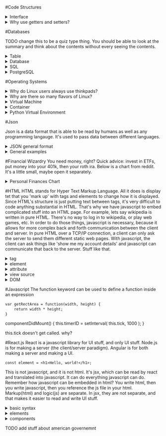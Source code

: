 #Code Structures
<details><summary>Interface</summary>

Languages like Java and Go, and C++ all have very similar but not identical concepts called interfaces.

In general, an interface is a group of unimplemented method names.  Metaphorically, if you think of different classes as different types of cars, then an interface for those all of those classes might be a steering wheel, gas pedal, break pedal, and transmission.  Because all of these different types of cars have the same interface, you know how to drive any of them without having to understand how they work under the hood.  So if you know an interface, you know how to manipulate every class that implements that interface without knowing how it works under the hood.

<details><summary>Pseudo Java Example</summary>

	Interface Vehicle {
		void takeGas(int amount);
		int milesPerGallon();
		void go();
	}
	
	Class Car implements Vehicle {
		int gasLevel = 0;
		int milesPerGallon = 25;
		void takeGas(int amount) {
			gasLevel += amount;
		}
		int milesPerGallon() {
			return milesPerGallon;
		}
		void go() {
			System.out.println("Went " + str(milesPerGallon * gasLevel) + " miles");
			milesPerGallon = 0;
		}
	}
	
	Class Motorcycle implements Vehicle {
		int gasLevel = 0;
		int milesPerGallon = 50;
		void takeGas(int amount) {
			gasLevel += amount;
		}
		int milesPerGallon() {
			return milesPerGallon;
		}
		void go() {
			System.out.println("Went " + str(milesPerGallon * gasLevel) + " miles");
			milesPerGallon = 0;
		}
	}
	Vehicle[] vehicles = new Vehicle[4];
	
	/* put cars and motorcycles in the array.  Hidden on purpose.  */
	
	for (vehicle : vehicles) {
		vehicle.takeGas(10);
		vehicle.go();
	}


In this example, we don't know whether each vehicle in the array is a car or motorcycle, but it doesn't matter, because either way you know that you can call takeGas, milesPerGallon, and go.  Note that you cannot create a Vehicle object.  You must create a class that implements the Vehicle interface.  In this way, a vehicle is like something like an abstract class. 
</details>

Interfaces aren't exactly the same in all languages.  In C++, there is no keyword for interface.  However, you could make something equivalent to a Java interface in C++ by creating an abstract class with purely virtual methods.  Then any class that inherits from this abstract class must implement these virtual methods.


<details>
<summary>Go example</summary>
In Go, interfaces are explicitly declared and implicitly implemented.  This means you create an interface by saying `type myInterface interface {...}` but unlike Java, there is no need to say `class X implements myInterface` in order for X to be able to use myInterface.

	package main
	import "fmt"
	import "math"
	
	type geometry interface {
	    area() float64
	    perim() float64
	}
	
	type rect struct {
	    width, height float64
	}
	type circle struct {
	    radius float64
	}
	
	func (r rect) area() float64 {
	    return r.width * r.height
	}
	func (r rect) perim() float64 {
	    return 2*r.width + 2*r.height
	}
	
	func (c circle) area() float64 {
	    return math.Pi * c.radius * c.radius
	}
	func (c circle) perim() float64 {
	    return 2 * math.Pi * c.radius
	}
	
	func measure(g geometry) {
	    fmt.Println(g)
	    fmt.Println(g.area())
	    fmt.Println(g.perim())
	}
	func main() {
	    r := rect{width: 3, height: 4}
	    c := circle{radius: 5}
	
	    measure(r)
	    measure(c)
	}
	
Here is an interface called geometry.  Both the rect and circle structs implement it without the need to say 'implements geometry'.  Go knows that rect and circle implement the geometry interface simply because both structs have an area and perim method.
</details>

</details>

<details><summary>Why use getters and setters?</summary>
	
	class Doggo:
		int bork = 4
		
Lets say you have this doggo class, and you don't want people to be able to change your bork.

	class Doggo:
		private int bork = 4
		
Cool.  But now no one knows about your bork but you.  You want people to be able to see your bork, but not change it.  You can do that with a public getter.

	class Doggo:
		private int bork = 4
		
		public Get():
			return bork
			
Now everyone can use Get to see a copy of your bork.  They will be able to change the copy of their bork, but they won't be able to change yours.  So that's getters.

What about setters?  Lets say you have some food, and it's ok to share it with people.

	class Doggo:
		private int bork = 4
		private int fud = 2
		
		public int Get():
			return bork
		
		public int Set():
		

	Doggo gb = Doggo()
	go.
	
//TODO provide an example that shows that it's more mutable.  People calling the code won't have to go back and change it.
 

</details>

#Databases

TODO change this to be a quiz type thing.  You should be able to look at the summary and think about the contents without every seeing the contents.

<details><summary>Table</summary>
A table stores data in rows and columns.  Each column is a type of data, and each row is a collection of that data.  Columns might be things like names, ages, jobs, etc.  Put these columns together and you have a table, where each row will give you the name, age, and job of a single person.
</details>

<details><summary>Database</summary>
A database is just a bunch of tables put together.  Maybe you have a table containing information about neighborhoods.  There could be a column for street names, house addresses, and the people who live at each house.  Each of those people corresponds to a row in the previous example.
</details>

<details><summary>SQL</summary>
SQL stands for Structured Query Language.  It's a language purely for doing things with data in a database.
</details>

<details><summary>PostgreSQL</summary>
PostgreSQL is an extension of SQL.  There are many extensions for SQL like MySQL and SQLite, but PostgreSQL is considered the most modular and advanced one.  For instance, it has support for nesting, which no other SQL implementation has.

<details><summary>Creating a table</summary>

	CREATE TABLE weather (
	    city            varchar(80),
	    temp_lo         int,           -- low temperature
	    temp_hi         int,           -- high temperature
	    prcp            real,          -- precipitation
	    date            date
	);

Here we make a new table called weather.  City, temp\_lo, temp\_hi, prcp, and date are column names, to the right are their types, and everything about the -- are comments.  Note that date is a type, as well as a name.  Also note that white space doesn't matter, this could all be on one line.
</details>

<details><summary>Deleting a table</summary>

	DROP TABLE weather;
	
This will destroy the table in the previous example.
</details>

<details><summary>Entering new data</summary>

	weather (
	    city            varchar(80),
	    temp_lo         int,           -- low temperature
	    temp_hi         int,           -- high temperature
	    prcp            real,          -- precipitation
	    date            date
	);
	
Using this table again, if we want to insert new information, we can do it like so:

	INSERT INTO weather VALUES ('San Francisco', 46, 50, 0.25, '1994-11-27');
	
This will insert a row in the table that looks like so:

	city: 'San Francisco'   temp_lo: 46    temp_hi: 50    prcp: 0.25    date: '1994-11-27'

However, entering data like this means we have to remember the order of the columns in the table.  Explicitly name the data, and you don't have to remember the order:

	INSERT INTO weather (city, temp_lo, temp_hi, prcp, date)
    VALUES ('San Francisco', 43, 57, 0.0, '1994-11-29');
    
Let's say it rained one day, but you forgot to measure prcp.  It's ok, you can just omit it:

	INSERT INTO weather (date, city, temp_hi, temp_lo)
    VALUES ('1994-11-29', 'Hayward', 54, 37);

</details>

<details><summary>Getting data</summary>
We'll use this table, again called weather, for our example:

	city      | temp_lo | temp_hi | prcp |    date
	---------------+---------+---------+------+------------
	 San Francisco |      46 |      50 | 0.25 | 1994-11-27
	 San Francisco |      43 |      57 |    0 | 1994-11-29
	 Hayward       |      37 |      54 |      | 1994-11-29
	 
Use SELECT to print out columns.

	SELECT city, temp_lo FROM weather;
	
Will print out:

		city        | temp_lo |
	---------------+---------+
	 San Francisco |      46 |
	 San Francisco |      43 |
	 Hayward       |      37 |
	 
Use * to specify all columns, and WHERE to specify rows.

	SELECT * FROM weather WHERE city = 'San Francisco'
	
Will print out:

	city      | temp_lo | temp_hi | prcp |    date
	---------------+---------+---------+------+------------
	 San Francisco |      46 |      50 | 0.25 | 1994-11-27
	 San Francisco |      43 |      57 |    0 | 1994-11-29
	 
You can combine information in different ways as well.

	SELECT city, (temp_hi+temp_lo)/2 AS temp_avg, date FROM weather;
	
In this example, the AS keyword means that we take the temperature calculation and print it out in a new column called temp\_avg, as follows.

	     city      | temp_avg |    date
	---------------+----------+------------
	 San Francisco |       48 | 1994-11-27
	 San Francisco |       50 | 1994-11-29
	 Hayward       |       45 | 1994-11-29


</details>

<details><summary>Join Queries</summary>

	city      | temp_lo | temp_hi | prcp |    date
	---------------+---------+---------+------+------------
	 San Francisco |      46 |      50 | 0.25 | 1994-11-27
	 San Francisco |      43 |      57 |    0 | 1994-11-29
	 Hayward       |      37 |      54 |      | 1994-11-29
	 
	 	name      | location
	---------------+---------
	 San Francisco |   (-194, 53)
	 
Here we'll use the same weather table as before, and now we have a second table called cities.

Before, we only asked for data from one table at a time.  Now we're going to ask for data from two tables to be combined.  Let's say we wanted to get all the information we had on the city of San Francisco.  Our data is spread over multiple tables, like above.  We could get all of San Francisco's data in a single output as follows:

	SELECT * FROM weather, cities WHERE city = name;

Will print out:

	city      | temp_lo | temp_hi | prcp |    date    |     name      | location
	---------------+---------+---------+------+------------+---------------+-----------
	 San Francisco |      46 |      50 | 0.25 | 1994-11-27 | San Francisco | (-194,53)
	 San Francisco |      43 |      57 |    0 | 1994-11-29 | San Francisco | (-194,53)

So now we have the temperatures, prcp, date, and location all in one place.  Notice that the city and name column are the same.  We could get rid of the redundant name column with this query:

	SELECT city, temp_lo, temp_hi, prcp, date, location
	    FROM weather, cities
	    WHERE city = name;

</details>

<details><summary>Join Qualifiers</summary>

	city      | temp_lo | temp_hi | prcp |    date
	---------------+---------+---------+------+------------
	 San Francisco |      46 |      50 | 0.25 | 1994-11-27
	 San Francisco |      43 |      57 |    0 | 1994-11-29
	 Hayward       |      37 |      54 |      | 1994-11-29
	 
	 	city      | location
	---------------+---------
	 San Francisco |   (-194, 53)
	 
Here are the 2 tables from before, with 1 difference:  the name column of the cities table is now called city.  Now both tables have a column called city.  How do you join on them?  Qualifying just means appending the table name to the column name so that Postgres can tell the difference.  Here's an example:

	SELECT weather.city, temp_lo, temp_hi,
	       prcp, date, location
	    FROM weather, cities
	    WHERE cities.city = weather.city;
	    
Here, weather.city and cities.city are the qualified terms.  Nothing else has to be qualified (though supposedly it's good style) since the other names aren't shared between the tables.
	    
	    
</details>

<details><summary>Agregate Functions</summary>

Aggregate functions let you get a single number from an entire column or row.  Things like max, sum, and avg.

<details><summary>In the weather table, how would you get the highest temperature overall?</summary>

	SELECT max(temp_hi) FROM weather;

</details>

<details><summary>What about the city corresponding to the highest temperature?</summary>
Incorrect:

	SELECT city FROM weather WHERE temp_hi = max(temp_hi);
	
This won't work because WHERE decides what rows to include, and WHERE is also calculated before and agregate functions, such as max.  In order for max to happen before WHERE, we do this:

	SELECT city FROM weather WHERE temp_hi = (SELECT max(temp_hi) FROM weather);
	
With the parenthesis in place, first we get the maximum temperature.  At this point, we don't know the corresponding city.  Now that we have the highest temperature, we then look through the whole table again to see which city has a temperature identical to this.

</details>


</details>

<details><summary>Views</summary>

If you have a big table, and you find yourself making the same query over and over, you can turn it into a view of the table.  This just saves the query in a variable.  You could just make another table that contains only the information you want to see, but this takes up additional space.  Using a view means doing the query over and over again, which is less time efficient than making another table, but since most queries are pretty much instantaneous to users, time efficiency is not a concern.  However, if you have a bunch of really similar tables that you created from doing a bunch of queries, the space that those tables take up can increase really fast.

Here's an example using our weather and cities tables:

	CREATE VIEW myview AS
	    SELECT city, temp_lo, temp_hi, prcp, date, location
	        FROM weather, cities
	        WHERE city = name;
	
	SELECT * FROM myview;

</details>

<details><summary>Foreign Keys</summary>
Say you have the weather table, and cities table.  You want to make sure users can only add city data to the weather table if that city is already in the city table.  You can do this by first looking at every entry in the name/city column of the cities table and doing a comparison.  However, Postgres offers an easy solution:

	CREATE TABLE cities (
	        city     varchar(80) primary key,
	        location point
	);
	
	CREATE TABLE weather (
	        city      varchar(80) references cities(city),
	        temp_lo   int,
	        temp_hi   int,
	        prcp      real,
	        date      date
	);
	
So now city in the weather table will look in the cities table every time you try to insert new data into the weather table.  So whenever someone tries to insert a new city, say 'Berkeley', it will error out, as 'Berkeley' is a foreign key to the cities table, which only contains San Francisco and Hayward.

</details>

<details><summary>Transactions</summary>
Remember atomicity from operating systems?  This is just that.  If we have a certain set of actions that we want to happen all or nothing, we label it as a transaction.  Consider the following example, where Alice gives Bob $100:

	UPDATE accounts SET balance = balance - 100.00
	    WHERE name = 'Alice';
	UPDATE branches SET balance = balance - 100.00
	    WHERE name = (SELECT branch_name FROM accounts WHERE name = 'Alice');
	UPDATE accounts SET balance = balance + 100.00
	    WHERE name = 'Bob';
	UPDATE branches SET balance = balance + 100.00
	    WHERE name = (SELECT branch_name FROM accounts WHERE name = 'Bob');
	    
	    
It would be really bad if Alice lost 100, then the power got cut, and Bob didn't receive 100.  Or if Bob got 100, and Alice didn't lose 100.  Here's how to make the series of operations atomic:

	BEGIN;
	-- Insert transaction between Alice and Bob here
	COMMIT;
	
Exactly how this works under the hood is covered in the concept of atomicity in Operating Systems.

By default, all Postgres statements get wrapped with a BEGIN and COMMIT.

</details>

</details>

#Operating Systems
<details>
<summary>Why do Linux users always use thinkpads?</summary>
Canonical and Red Hat certify which laptops can run Linux.  Pretty much all Thinkpads are certified.  If you have a laptop that is not certified to run Linux, there might not be a sound driver, or a wifi driver, and you're wrecked.
</details>

<details>
<summary>Why are there so many flavors of Linux?</summary>
Some kinds of Linux adhere to the free software spirit, which people like.  Others have a pretty desktop environment.  If you want to know whether switching from MacOS to Linux will make you a better programmer, it won't.  However, switching from Windows might be a better experience.  Empirically, I've found Unix based systems to be easier to develop on, as most common development software like GCC and Clang work out of the box on those.  However, Windows would require Cygwin in order to run that software.  Installing more software is never fun.
</details>

<details>
<summary>Virtual Machine</summary>
Your computer has an operating system, probably either Windows, MacOS, or Linux.  Within your operating system, you can use software like virtualbox to run another, different operating system inside of your current one.  So you can run Linux in Windows, Windows in MacOS, etc.  Useful if you need some functionality of both operating systems.
</details>

<details>
<summary>Container</summary>
A container is like a virtual machine, but lighter weight.  While a VM requires you to have a whole copy of an operating system, a container only requires you to have a copy of the parts of an operating system that you want to change.  Let's say you are running Linux, and you want to be able to run both python2 and python3.  Those might conflict with each other, so what you can do is create a container image for both of them.  The container image will have a copy of your .bash_profile (your PATH variable) and a different set of files in /lib/python.  With virtual environments, you would have to have Linux running on your computer, and 2 more images of Linux on top of that.  That means 3 copies of the kernel, 3 copies of GNU, 3 copies of every file on your computer.  That's a lot of memory, and it tends to be slow.  With containers, you start with just 1 copy of everything, then you make 2 more copies of your path variable, modify them, and 2 more copies of your python libraries, and modify them.  In a way, it's kind of like branching in a git repository, but for your operating system.  You only need to make a copy of things you are going to modify.

So, VMs are big and slow.  Containers are small and fast.  However, the more you modify in a container, the bigger it gets, and the more like a VM it becomes.

Of course, python virtual environments also solve this problem, but that's just for python.  Containers work for any piece of software you can think of.
</details>

<details>
<summary>Python Virtual Environment</summary>
Python VE's predate most container stuff that we know.  They're very similar, but outdated compared to containers.
</details>

#Json

Json is a data format that is able to be read by humans as well as any programming langauge.  It's used to pass data between different languages.

<details><summary>JSON general format</summary>

	object
		{}
		{ members }
		
	members
		pair
		pair , members
		
	pair
		string : value
	array
		[]
		[ elements ]
	elements
		value 
		value , elements
	value
		string
		number
		object
		array
		true
		false
		null
	
	string
		""
		" chars "
		
	chars
		char
		char chars
		
	char
		any-Unicode-character-
	    except-"-or-\-or-
	    control-character
		\"
		\\
		\/
		\b
		\f
		\n
		\r
		\t
		\u four-hex-digits
		
	number
		int
		int frac
		int exp
		int frac exp
		
	int
		digit
		digit1-9 digits 
		- digit
		- digit1-9 digits
	
	frac
		. digits
		exp
		e digits
		
	digits
		digit
		digit digits
		
	e
		e
		e+
		e-
		E
		E+
		E-
</details>

<details><summary>General examples</summary>

	{ "yung arfy": {
		"legs": 4
		"bork": "arf arf"
		"good boy": true
		}
		
	  "ol borko": {
		"legs": 3
		"bork": "bOoOork"
		"good boy": true
		}
		
	  "precious": {
		"legs": 4
		"bork": "..."
		"good boy": true
		}
	}

	{"menu": {
	  "id": "file",
	  "value": "File",
	  "popup": {
	    "menuitem": [
	      {"value": "New", "onclick": "CreateNewDoc()"},
	      {"value": "Open", "onclick": "OpenDoc()"},
	      {"value": "Close", "onclick": "CloseDoc()"}
	    ]
	  }
	}}
	
	
</details>

#Financial Wizardry
You need money, right? Quick advice: invest in ETFs, put money into your 401k, then your roth ira. Below is a chart from reddit. It's a little small, maybe open it separately.

<details><summary>Personal Finances Chart</summary>
![financechart](pics/financechart.jpg)
</details>

#HTML
HTML stands for Hyper Text Markup Language.  All it does is display tet that you 'mark up' with tags and elements to change how it is displayed.  Since HTML's structure is just putting text between tags, it's very difficult to code anything substantial in HTML.  That's why we have javascript to embed complicated stuff into an HTML page.  For example, lets say wikipedia is written in pure HTML.  There's no way to log in to wikipedia, or play web games, etc.  In order to do those things, javascript is necessary, because it allows for more complex back and forth communication between the client and server.  In pure HTML over a TCP/IP connection, a client can only ask the server to send them different static web pages.  With javascript, the client can ask things like 'show me my account details' and javascript can communicate that back to the server.  Stuff like that.

<details><summary>tag</summary>
Tags are how you say how to format text in HTML.  They're the most basic thing.

	<b><i> Hello </b></i>
	
results in

<b><i> Hello </b></i>

Since b means bold, and i means italic.  This is all that HTML does.  It just formats text and pictures in a way that is able to be transmitted over the internet.
</details>

<details><summary>element</summary>
An element is just anything between two tags, the tags included.

	<b><i> Hello </b></i>
	
This whole thing is an element.
</details>

<details><summary>attribute</summary>
An attribute is something you add to a tag to specify more information.

	<img src="my_img.jpg" width="500" height="200" alt="couldn't find her">
	
This is an img element.  The tag is img and the attributes are src, width, etc.  Some attributes are required, like src, and others are optional, like width and height.  Also note that this is a `singleton` because it doesn't need a closing tag which would be something like 

	</img>

</details>


<details><summary>view source</summary>

The view source is the code that makes up a web page.  If you wrote the page in pure HTML, it's exactly what you wrote.  However, it might be different if you wrote a template file, embeded javascript, etc.  In reality, most web pages are not pure html, so what you get is a bunch of 

</details>

<details><summary>DOM</summary>
The Document Object Model is the api for interacting with and changing html.  Javascript doesn't actually change html directly, it does it through the DOM.

	<div id="container"></div>
	
Here is some random html.  It does not change by itself, or run, or do anything in particular.

	<script>
	  var container = document.getElementById("container");
	  container.innerHTML = "New Content!";
	</script>

This is a javascript method embedded in the same document as the above div element.  It calls the DOM through `document.getElementById` in order to change the above div tag to say "New Content!"

</details>

#Javascript
The function keyword can be used to define a function inside an expression

	var getRectArea = function(width, height) {
	    return width * height;
	}
	
  componentDidMount() {
    this.timerID = setInterval(
      this.tick,
      1000
    );
  }
  
  this.tick doesn't get called.  why?	


#React.js
React is a javascript library for UI stuff, and only UI stuff.  Node.js is for making a server (the client/server paradigm).  Angular is for both making a server and making a UI.  

	const element = <h1>Hello, world!</h1>;
	
This is not javascript, and it is not html.  It's jsx, which can be read by react and translated into javascript.  It can do everything javascript can do.  Remember how javascript can be embedded in html?  You write html, then you write javascript, then you reference the js file in your html.  Markup(html) and logic(js) are separate.  In jsx, they are not separate, and that makes it easier to read and write UI stuff.



<details><summary>basic syntax</summary>
	
	function formatName(user) {
	  return user.firstName + ' ' + user.lastName;
	}
	
	const user = {
	  firstName: 'Harper',
	  lastName: 'Perez'
	};
	
	const element = (
	  <h1>
	    Hello, {formatName(user)}!
	  </h1>
	);
	
	ReactDOM.render(
	  element,
	  document.getElementById('root')
	);
	
jsx looks a lot like javascript.  Most of this stuff is just regular javascript.  The element part could have been written as `const element = <h1> Hello, {formatName(user)}!</h1>;` but it's a little big to be on one line.  If you want your html portion to be on multiple lines, put it in parenthesis.  Also note that formatName(user) is in curly braces.  This indicates that we should treat it like regular javascript.

Just like you can put javascript into html with jsx, you can put html into your javascript.

	function getGreeting(user) {
	  if (user) {
	    return <h1>Hello, {formatName(user)}!</h1>;
	  }
	  return <h1>Hello, Stranger.</h1>;
	}
	
This javascript-like function returns html stuff.

To specify a tag attribute, put it in quotes.

	const element = <div tabIndex="0"></div>;
	
Tag attributes can also be javascript stuff in curly braces.

	const element = <img src={user.avatarUrl}/>;

</details>

<details><summary>elements</summary>
jsx creates react elements, the basic building block of react, which get rendered to the DOM.  Elements describe what you want to see on the screen.

	const element = <h1>Hello, world</h1>;
	ReactDOM.render(element, document.getElementById('root'));

This element is turned into a DOM root node by the render function.  Specifying to react that an element is a root node means that the react-specific DOM will take care of the root, and all of its children.  For most commercial apps, you'll need a combination of react and non-react stuff, so a root node doesn't just mean 'everything in this file'.

React elements can't be updated, they are static.  In order to change a react web page, the element must be rerendered.
</details>

<details><summary>components</summary>
Components jsx wrappers to javascript functions.  They take in props (short for properties, same thing as parameters), and return react elements.  Props are strings, ints, elements, or other componenets.  Components cannot modify the value of their props.

Here's an example component, Welcome:

	function Welcome(props) {
	  return <h1>Hello, {props.name}</h1>;
	}
	
	const element = <Welcome name="Sara" />;
	ReactDOM.render(
	  element,
	  document.getElementById('root')
	);

Welcome takes in props, and returns a new element saying Hello, name.  Then const element is set to the return value of Welcome when passed the prop "Sara".

An important note is that components must start with an upper case letter.  If they don't, jsx will not recognize them as components.

Here's an example with components in components:

	function Welcome(props) {
	  return <h1>Hello, {props.name}</h1>;
	}
	
	function App() {
	  return (
	    <div>
	      <Welcome name="Sara" />
	      <Welcome name="Cahal" />
	      <Welcome name="Edite" />
	    </div>
	  );
	}
	
	ReactDOM.render(
	  <App />,
	  document.getElementById('root')
	);

Here, App outputs a welcome for each person.


clock example
clock is a function
	we want it to be self contained
	the date shouldn't be a prop, clock should be able to modify it
	shouldn't have to call interval, should also be internal to clock
turn it into a class
	but now that it's an object of class Clock, we need special methods for first time rendering.  use componentDidMount
	need to clear the timer too.  componentWillUnmount.  wait, what's the point of this?  if we leave the page, won't the clock componenet just die anyway?
	difference between state and just local variable?  Ah, state is for things that change frequently, local variables are for things that don't change frequently.  More efficient this way.  Since time updates every second, we want to put it in state.  State is for frequent, predictable changes.
	
() => function()

is this a function call or a function definition?

</details>

TODO add stuff about american governemnt




